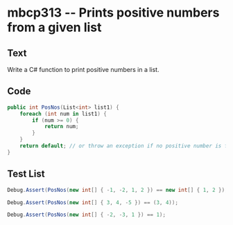 # mbcp313 -- Prints positive numbers from a given list

## Text

Write a C# function to print positive numbers in a list.

## Code

```csharp
public int PosNos(List<int> list1) {
    foreach (int num in list1) {
        if (num >= 0) {
            return num;
        }
    }
    return default; // or throw an exception if no positive number is found
}
```

## Test List

```csharp
Debug.Assert(PosNos(new int[] { -1, -2, 1, 2 }) == new int[] { 1, 2 });
```

```csharp
Debug.Assert(PosNos(new int[] { 3, 4, -5 }) == (3, 4));
```

```csharp
Debug.Assert(PosNos(new int[] { -2, -3, 1 }) == 1);
```
